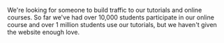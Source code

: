 We're looking for someone to build traffic to our tutorials and online courses. So far we've had over 10,000 students participate in our online course and over 1 million students use our tutorials, but we haven't given the website enough love.